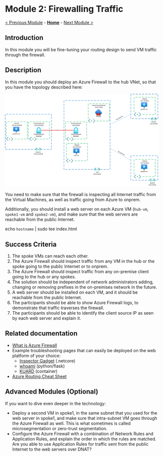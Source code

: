 # Module 2: Firewalling Traffic

[< Previous Module](./01-HubNSpoke-basic.md) - **[Home](../README.md)** - [Next Module >](./03-Asymmetric.md)

## Introduction

In this module you will be fine-tuning your routing design to send VM traffic through the firewall.

## Description

In this module you should deploy an Azure Firewall to the hub VNet, so that you have the topology described here:

![hubnspoke basic](media/hubnspoke-01.png)

You need to make sure that the firewall is inspecting all Internet traffic from the Virtual Machines, as well as traffic going from Azure to onprem.

Additionally, you should install a web server on each Azure VM (`hub-vm`, `spoke1-vm` and `spoke2-vm`), and make sure that the web servers are reachable from the public Internet.

echo `hostname` | sudo tee index.html

## Success Criteria

1. The spoke VMs can reach each other.
1. The Azure Firewall should inspect traffic from any VM in the hub or the spoke going to the public Internet or to onprem.
1. The Azure Firewall should inspect traffic from any on-premise client going to the hub or any spokes.
1. The solution should be independent of network administrators adding, changing or removing prefixes in the on-premises network in the future.
1. A web server should be installed on each VM, and it should be reachable from the public Internet.
1. The participants should be able to show Azure Firewall logs, to demonstrate that traffic traverses the firewall.
1. The participants should be able to identify the client source IP as seen by each web server and explain it.

## Related documentation

- [What is Azure Firewall](https://docs.microsoft.com/azure/firewall/overview)
- Example troubleshooting pages that can easily be deployed on the web platform of your choice:
  - [Inspector Gadget](https://github.com/jelledruyts/InspectorGadget) (.netcore)
  - [whoami](https://github.com/erjosito/whoami/tree/master/api-vm) (python/flask)
  - [KUARD](https://github.com/kubernetes-up-and-running/kuard) (container)
- [Azure Routing Cheat Sheet](Resources/routing-cheat-sheet.md)

## Advanced Modules (Optional)

If you want to dive even deeper in the technology:

- Deploy a second VM in spoke1, in the same subnet that you used for the web server in spoke1, and make sure that intra-subnet VM goes through the Azure Firewall as well. This is what sometimes is called microsegmentation or zero-trust segmentation.
- Configure the Azure Firewall with a combination of Network Rules and Application Rules, and explain the order in which the rules are matched. Are you able to use Application Rules for traffic sent from the public Internet to the web servers over DNAT?
